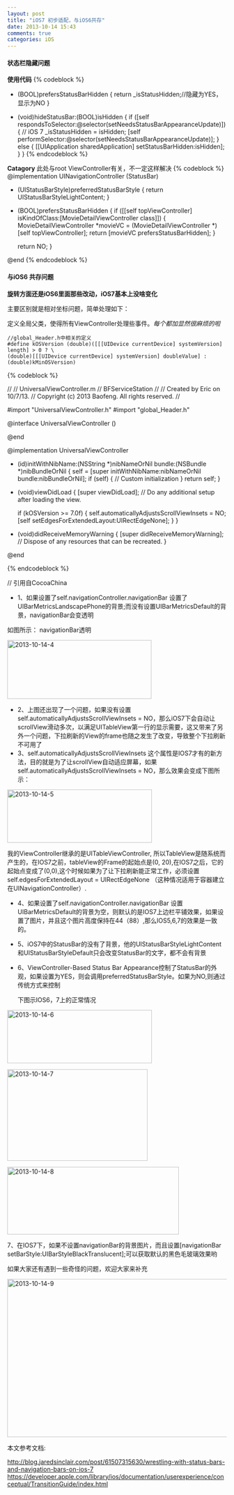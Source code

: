 ```yaml
---
layout: post
title: "iOS7 初步适配，与iOS6共存"
date: 2013-10-14 15:43
comments: true
categories: iOS
---
```


#### 状态栏隐藏问题

**使用代码**
{% codeblock %}
- (BOOL)prefersStatusBarHidden
{
  return _isStatusHidden;//隐藏为YES，显示为NO
}

- (void)hideStatusBar:(BOOL)isHidden
{
  if ([self respondsToSelector:@selector(setNeedsStatusBarAppearanceUpdate)]) {
    // iOS 7
    _isStatusHidden = isHidden;
    [self performSelector:@selector(setNeedsStatusBarAppearanceUpdate)];
  } else {
    [[UIApplication sharedApplication] setStatusBarHidden:isHidden];
  }
}
{% endcodeblock %}

**Catagory** 此处与root ViewController有关，不一定这样解决 
{% codeblock %}
@implementation UINavigationController (StatusBar)

- (UIStatusBarStyle)preferredStatusBarStyle
{
  return UIStatusBarStyleLightContent;
}

- (BOOL)prefersStatusBarHidden
{
  if ([[self topViewController] isKindOfClass:[MovieDetailViewController class]]) {
    MovieDetailViewController *movieVC = (MovieDetailViewController *)[self topViewController];
    return [movieVC prefersStatusBarHidden];
  }

  return NO;
}

@end
{% endcodeblock %}

#### 与iOS6 共存问题

**旋转方面还是iOS6里面那些改动，iOS7基本上没啥变化**

主要区别就是相对坐标问题，简单处理如下：

定义全局父类，使得所有ViewController处理些事件。*每个都加显然很麻烦的啦*

```
//global_Header.h中相关的定义
#define kOSVersion (double)([[[UIDevice currentDevice] systemVersion] length] > 0 ? \
(double)[[[UIDevice currentDevice] systemVersion] doubleValue] : (double)kMinOSVersion)
```

{% codeblock %}

//
//  UniversalViewController.m
//  BFServiceStation
//
//  Created by Eric on 10/7/13.
//  Copyright (c) 2013 Baofeng. All rights reserved.
//

#import "UniversalViewController.h"
#import "global_Header.h"

@interface UniversalViewController ()

@end

@implementation UniversalViewController

- (id)initWithNibName:(NSString *)nibNameOrNil bundle:(NSBundle *)nibBundleOrNil
{
  self = [super initWithNibName:nibNameOrNil bundle:nibBundleOrNil];
  if (self) {
    // Custom initialization
  }
  return self;
}

- (void)viewDidLoad
{
  [super viewDidLoad];
	// Do any additional setup after loading the view.
  
  if (kOSVersion >= 7.0f) {
    self.automaticallyAdjustsScrollViewInsets = NO;
    [self setEdgesForExtendedLayout:UIRectEdgeNone];
  }
}

- (void)didReceiveMemoryWarning
{
  [super didReceiveMemoryWarning];
  // Dispose of any resources that can be recreated.
}

@end

{% endcodeblock %}

// 引用自CocoaChina

*	1、如果设置了self.navigationController.navigationBar 设置了UIBarMetricsLandscapePhone的背景;而没有设置UIBarMetricsDefault的背景，navigationBar会变透明

如图所示： navigationBar透明

<a href="http://www.flickr.com/photos/105999540@N03/10374769665/" title="2013-10-14-4 by EricShj, on Flickr"><img src="http://farm6.staticflickr.com/5503/10374769665_9d71dd11b1.jpg" width="331" height="135" alt="2013-10-14-4"></a>

 
*	2、上图还出现了一个问题，如果没有设置self.automaticallyAdjustsScrollViewInsets = NO，那么iOS7下会自动让scrollView滑动多次，以满足UITableView第一行的显示需要，这又带来了另外一个问题，下拉刷新的View的frame也随之发生了改变，导致整个下拉刷新不可用了
*	3、self.automaticallyAdjustsScrollViewInsets 这个属性是IOS7才有的新方法，目的就是为了让scrollView自动适应屏幕，如果self.automaticallyAdjustsScrollViewInsets = NO，那么效果会变成下图所示： 

<a href="http://www.flickr.com/photos/105999540@N03/10374769645/" title="2013-10-14-5 by EricShj, on Flickr"><img src="http://farm3.staticflickr.com/2856/10374769645_03d52ff8e7.jpg" width="332" height="122" alt="2013-10-14-5"></a>

 
我的ViewController继承的是UITableViewController, 所以TableView是随系统而产生的，在IOS7之前，tableView的Frame的起始点是(0, 20),在IOS7之后，它的起始点变成了(0,0),这个时候如果为了让下拉刷新能正常工作，必须设置self.edgesForExtendedLayout = UIRectEdgeNone
（这种情况适用于容器建立在UINavigationController）.

*	4、如果设置了self.navigationController.navigationBar 设置UIBarMetricsDefault的背景为空，则默认的是IOS7上边栏平铺效果，如果设置了图片，并且这个图片高度保持在44（88）,那么IOS5,6,7的效果是一致的。
*	5、iOS7中的StatusBar的没有了背景，他的UIStatusBarStyleLightContent和UIStatusBarStyleDefault只会改变StatusBar的文字，都不会有背景
*	6、ViewController-Based Status Bar Appearance控制了StatusBar的外观，如果设置为YES，则会调用preferredStatusBarStyle。如果为NO,则通过传统方式来控制

	下图示IOS6，7上的正常情况

<a href="http://www.flickr.com/photos/105999540@N03/10374785016/" title="2013-10-14-6 by EricShj, on Flickr"><img src="http://farm3.staticflickr.com/2859/10374785016_dd23dccba9.jpg" width="332" height="122" alt="2013-10-14-6"></a>

<a href="http://www.flickr.com/photos/105999540@N03/10374784856/" title="2013-10-14-7 by EricShj, on Flickr"><img src="http://farm6.staticflickr.com/5501/10374784856_3cfc6e2085.jpg" width="322" height="210" alt="2013-10-14-7"></a>

<a href="http://www.flickr.com/photos/105999540@N03/10374769455/" title="2013-10-14-8 by EricShj, on Flickr"><img src="http://farm3.staticflickr.com/2840/10374769455_0e5a15cd77.jpg" width="394" height="155" alt="2013-10-14-8"></a>


7、在IOS7下，如果不设置navigationBar的背景图片，而且设置[navigationBar setBarStyle:UIBarStyleBlackTranslucent];可以获取默认的黑色毛玻璃效果哟

如果大家还有遇到一些奇怪的问题，欢迎大家来补充

<a href="http://www.flickr.com/photos/105999540@N03/10374769885/" title="2013-10-14-9 by EricShj, on Flickr"><img src="http://farm8.staticflickr.com/7389/10374769885_12ea31ec14_z.jpg" width="640" height="363" alt="2013-10-14-9"></a>


本文参考文档:

http://blog.jaredsinclair.com/post/61507315630/wrestling-with-status-bars-and-navigation-bars-on-ios-7
https://developer.apple.com/library/ios/documentation/userexperience/conceptual/TransitionGuide/index.html
